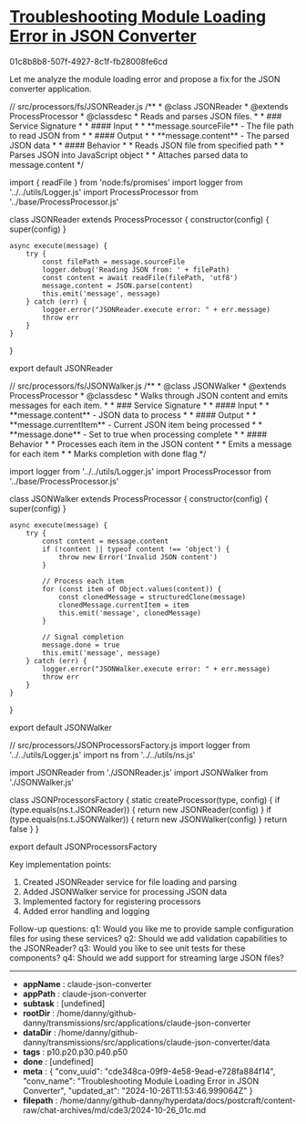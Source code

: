 # [Troubleshooting Module Loading Error in JSON Converter](https://claude.ai/chat/cde348ca-09f9-4e58-9ead-e728fa884f14)

01c8b8b8-507f-4927-8c1f-fb28008fe6cd

 Let me analyze the module loading error and propose a fix for the JSON converter application.



<antArtifact identifier="json-reader" type="application/vnd.ant.code" language="javascript" title="JSON Reader Service">
// src/processors/fs/JSONReader.js
/**
 * @class JSONReader
 * @extends ProcessProcessor 
 * @classdesc
 * Reads and parses JSON files.
 *
 * ### Service Signature
 *
 * #### Input
 * * **message.sourceFile** - The file path to read JSON from
 *
 * #### Output 
 * * **message.content** - The parsed JSON data
 *
 * #### Behavior
 * * Reads JSON file from specified path
 * * Parses JSON into JavaScript object
 * * Attaches parsed data to message.content
 */

import { readFile } from 'node:fs/promises'
import logger from '../../utils/Logger.js'
import ProcessProcessor from '../base/ProcessProcessor.js'

class JSONReader extends ProcessProcessor {
    constructor(config) {
        super(config)
    }

    async execute(message) {
        try {
            const filePath = message.sourceFile
            logger.debug('Reading JSON from: ' + filePath)
            const content = await readFile(filePath, 'utf8')
            message.content = JSON.parse(content)
            this.emit('message', message)
        } catch (err) {
            logger.error("JSONReader.execute error: " + err.message)
            throw err
        }
    }
}

export default JSONReader
</antArtifact>



<antArtifact identifier="json-walker" type="application/vnd.ant.code" language="javascript" title="JSON Walker Service">
// src/processors/fs/JSONWalker.js
/**
 * @class JSONWalker
 * @extends ProcessProcessor
 * @classdesc
 * Walks through JSON content and emits messages for each item.
 *
 * ### Service Signature
 * 
 * #### Input
 * * **message.content** - JSON data to process
 *
 * #### Output
 * * **message.currentItem** - Current JSON item being processed
 * * **message.done** - Set to true when processing complete
 *
 * #### Behavior
 * * Processes each item in the JSON content
 * * Emits a message for each item
 * * Marks completion with done flag
 */

import logger from '../../utils/Logger.js'
import ProcessProcessor from '../base/ProcessProcessor.js'

class JSONWalker extends ProcessProcessor {
    constructor(config) {
        super(config)
    }

    async execute(message) {
        try {
            const content = message.content
            if (!content || typeof content !== 'object') {
                throw new Error('Invalid JSON content')
            }

            // Process each item
            for (const item of Object.values(content)) {
                const clonedMessage = structuredClone(message)
                clonedMessage.currentItem = item
                this.emit('message', clonedMessage)
            }

            // Signal completion
            message.done = true
            this.emit('message', message)
        } catch (err) {
            logger.error("JSONWalker.execute error: " + err.message)
            throw err
        }
    }
}

export default JSONWalker
</antArtifact>



<antArtifact identifier="json-factory" type="application/vnd.ant.code" language="javascript" title="JSON Processors Factory">
// src/processors/JSONProcessorsFactory.js
import logger from '../../utils/Logger.js'
import ns from '../../utils/ns.js'

import JSONReader from './JSONReader.js'
import JSONWalker from './JSONWalker.js'

class JSONProcessorsFactory {
    static createProcessor(type, config) {
        if (type.equals(ns.t.JSONReader)) {
            return new JSONReader(config)
        }
        if (type.equals(ns.t.JSONWalker)) {
            return new JSONWalker(config)
        }
        return false
    }
}

export default JSONProcessorsFactory
</antArtifact>

Key implementation points:
1. Created JSONReader service for file loading and parsing
2. Added JSONWalker service for processing JSON data
3. Implemented factory for registering processors
4. Added error handling and logging

Follow-up questions:
q1: Would you like me to provide sample configuration files for using these services?
q2: Should we add validation capabilities to the JSONReader?
q3: Would you like to see unit tests for these components?
q4: Should we add support for streaming large JSON files?

---

* **appName** : claude-json-converter
* **appPath** : claude-json-converter
* **subtask** : [undefined]
* **rootDir** : /home/danny/github-danny/transmissions/src/applications/claude-json-converter
* **dataDir** : /home/danny/github-danny/transmissions/src/applications/claude-json-converter/data
* **tags** : p10.p20.p30.p40.p50
* **done** : [undefined]
* **meta** : {
  "conv_uuid": "cde348ca-09f9-4e58-9ead-e728fa884f14",
  "conv_name": "Troubleshooting Module Loading Error in JSON Converter",
  "updated_at": "2024-10-26T11:53:46.999064Z"
}
* **filepath** : /home/danny/github-danny/hyperdata/docs/postcraft/content-raw/chat-archives/md/cde3/2024-10-26_01c.md